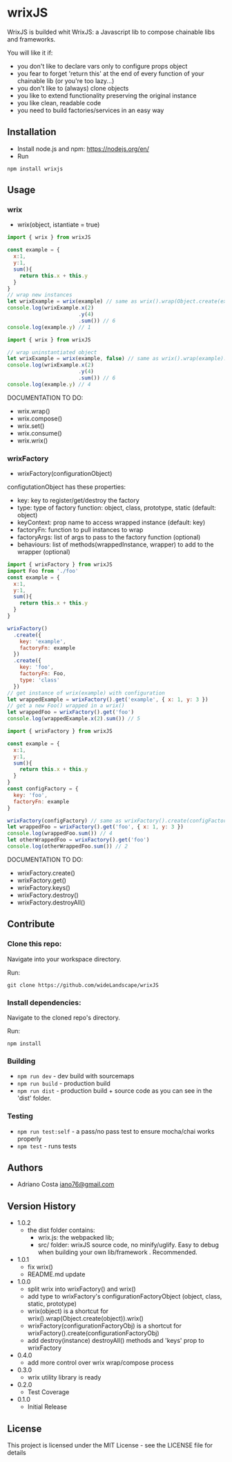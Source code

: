 # wrixJS

WrixJS is builded whit WrixJS: a Javascript lib to compose chainable libs and frameworks.

You will like it if:
- you don't like to declare vars only to configure props object
- you fear to forget 'return this' at the end of every function of your chainable lib (or you're too lazy...)
- you don't like to (always) clone objects
- you like to extend functionality preserving the original instance
- you like clean, readable code
- you need to build factories/services in an easy way

## Installation

* Install node.js and npm: https://nodejs.org/en/
* Run

```npm install wrixjs```

## Usage

### wrix

* wrix(object, istantiate = true)

```javascript
import { wrix } from wrixJS

const example = {
  x:1,
  y:1,
  sum(){
    return this.x + this.y
  }
}
// wrap new instances
let wrixExample = wrix(example) // same as wrix().wrap(Object.create(example)).wrix()
console.log(wrixExample.x(2)
                       .y(4)
                       .sum()) // 6
console.log(example.y) // 1
```
```javascript
import { wrix } from wrixJS

// wrap uninstantiated object
let wrixExample = wrix(example, false) // same as wrix().wrap(example).wrix()
console.log(wrixExample.x(2)
                       .y(4)
                       .sum()) // 6
console.log(example.y) // 4
```

DOCUMENTATION TO DO:
* wrix.wrap()
* wrix.compose()
* wrix.set()
* wrix.consume()
* wrix.wrix()

### wrixFactory

* wrixFactory(configurationObject)

configutationObject has these properties:
* key: key to register/get/destroy the factory
* type: type of factory function: object, class, prototype, static (default: object)
* keyContext: prop name to access wrapped instance (default: key)
* factoryFn: function to pull instances to wrap
* factoryArgs: list of args to pass to the factory function (optional)
* behaviours: list of methods(wrappedInstance, wrapper) to add to the wrapper (optional)

```javascript
import { wrixFactory } from wrixJS
import Foo from './foo'
const example = {
  x:1,
  y:1,
  sum(){
    return this.x + this.y
  }
}

wrixFactory()
  .create({
    key: 'example',
    factoryFn: example
  })
  .create({
    key: 'foo',
    factoryFn: Foo,
    type: 'class'
  })
// get instance of wrix(example) with configuration
let wrappedExample = wrixFactory().get('example', { x: 1, y: 3 })
// get a new Foo() wrapped in a wrix()
let wrappedFoo = wrixFactory().get('foo')
console.log(wrappedExample.x(2).sum()) // 5

```
```javascript
import { wrixFactory } from wrixJS

const example = {
  x:1,
  y:1,
  sum(){
    return this.x + this.y
  }
}
const configFactory = {
  key: 'foo',
  factoryFn: example
}

wrixFactory(configFactory) // same as wrixFactory().create(configFactory)
let wrappedFoo = wrixFactory().get('foo', { x: 1, y: 3 })
console.log(wrappedFoo.sum()) // 4
let otherWrappedFoo = wrixFactory().get('foo')
console.log(otherWrappedFoo.sum()) // 2

```

DOCUMENTATION TO DO:
* wrixFactory.create()
* wrixFactory.get()
* wrixFactory.keys()
* wrixFactory.destroy()
* wrixFactory.destroyAll()

## Contribute

### Clone this repo:

Navigate into your workspace directory.

Run:

```git clone https://github.com/wideLandscape/wrixJS```

### Install dependencies:

Navigate to the cloned repo's directory.

Run:

```npm install```

### Building

- `npm run dev` - dev build with sourcemaps
- `npm run build` - production build
- `npm run dist` - production build + source code as you can see in the 'dist' folder.

### Testing
- `npm run test:self` - a pass/no pass test to ensure mocha/chai works properly
- `npm test` - runs tests

## Authors

* Adriano Costa <iano76@gmail.com>

## Version History

* 1.0.2
    * the dist folder contains:
      * wrix.js: the webpacked lib;
      * src/ folder: wrixJS source code, no minify/uglify. Easy to debug when building your own lib/framework
      . Recommended.
* 1.0.1
    * fix wrix()
    * README.md update
* 1.0.0
    * split wrix into wrixFactory() and wrix()
    * add type to wrixFactory's configurationFactoryObject (object, class, static, prototype)
    * wrix(object) is a shortcut for wrix().wrap(Object.create(object)).wrix()
    * wrixFactory(configurationFactoryObj) is a shortcut for wrixFactory().create(configurationFactoryObj)
    * add destroy(instance) destroyAll() methods and 'keys' prop to wrixFactory
* 0.4.0
    * add more control over wrix wrap/compose process
* 0.3.0
    * wrix utility library is ready
* 0.2.0
    * Test Coverage
* 0.1.0
    * Initial Release

## License

This project is licensed under the MIT License - see the LICENSE file for details
